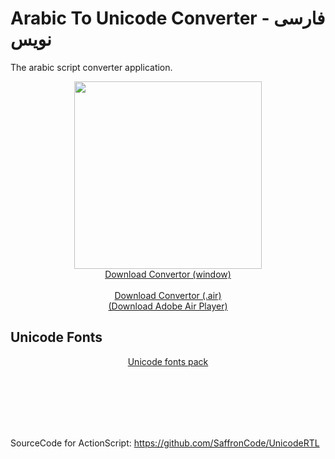 # Arabic To Unicode Converter - فارسی نویس 

The arabic script converter application.


  <p align="center">
    <img width="300px" src="https://github.com/SaffronCode/ArabicConverter/blob/master/AppIconsForPublish/512.png?raw=true" alt=""/>
    <br/><a href="https://github.com/SaffronCode/ArabicConverter/raw/master/ArabicConverter.exe">Download Convertor (window)</a>
     <br/><br/><a href="https://github.com/SaffronCode/ArabicConverter/raw/master/ArabicConverter.air">Download Convertor (.air)</a>
     <br/><a href="https://get.adobe.com/air/">(Download Adobe Air Player)</a>
  </p>

## Unicode Fonts


<p align="center"><a href="https://github.com/SaffronCode/ArabicConverter/tree/master/UnicodeFonts">Unicode fonts pack</a></p>



<br/>
<br/>
<br/>
<br/>
<br/>

SourceCode for ActionScript:
https://github.com/SaffronCode/UnicodeRTL
